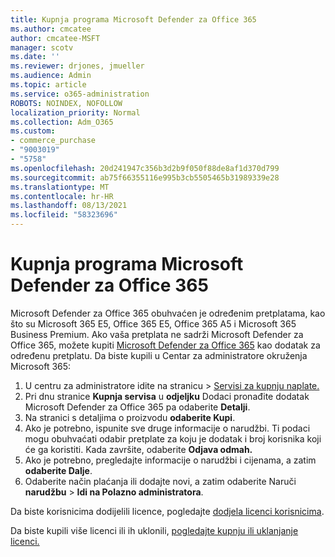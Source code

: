 ```yaml
---
title: Kupnja programa Microsoft Defender za Office 365
ms.author: cmcatee
author: cmcatee-MSFT
manager: scotv
ms.date: ''
ms.reviewer: drjones, jmueller
ms.audience: Admin
ms.topic: article
ms.service: o365-administration
ROBOTS: NOINDEX, NOFOLLOW
localization_priority: Normal
ms.collection: Adm_O365
ms.custom:
- commerce_purchase
- "9003019"
- "5758"
ms.openlocfilehash: 20d241947c356b3d2b9f050f88de8af1d370d799
ms.sourcegitcommit: ab75f66355116e995b3cb5505465b31989339e28
ms.translationtype: MT
ms.contentlocale: hr-HR
ms.lasthandoff: 08/13/2021
ms.locfileid: "58323696"
---
```

# <a name="purchase-microsoft-defender-for-office-365"></a>Kupnja programa Microsoft Defender za Office 365

Microsoft Defender za Office 365 obuhvaćen je određenim pretplatama, kao što su Microsoft 365 E5, Office 365 E5, Office 365 A5 i Microsoft 365 Business Premium. Ako vaša pretplata ne sadrži Microsoft Defender za Office 365, možete kupiti [Microsoft Defender za Office 365](https://docs.microsoft.com/microsoft-365/security/office-365-security/office-365-atp) kao dodatak za određenu pretplatu. Da biste kupili u Centar za administratore okruženja Microsoft 365:

1. U centru za administratore idite na stranicu  >  [Servisi za kupnju naplate.](https://go.microsoft.com/fwlink/p/?linkid=868433)
2. Pri dnu stranice **Kupnja servisa** u **odjeljku** Dodaci pronađite dodatak Microsoft Defender za Office 365 pa odaberite **Detalji**.
3. Na stranici s detaljima o proizvodu **odaberite Kupi**.
4. Ako je potrebno, ispunite sve druge informacije o narudžbi. Ti podaci mogu obuhvaćati odabir pretplate za koju je dodatak i broj korisnika koji će ga koristiti. Kada završite, odaberite **Odjava odmah.**
5. Ako je potrebno, pregledajte informacije o narudžbi i cijenama, a zatim **odaberite Dalje**.
6. Odaberite način plaćanja ili dodajte novi, a zatim odaberite Naruči **narudžbu**  >  **Idi na Polazno administratora**.

Da biste korisnicima dodijelili licence, pogledajte [dodjela licenci korisnicima](https://docs.microsoft.com/microsoft-365/admin/manage/assign-licenses-to-users).

Da biste kupili više licenci ili ih uklonili, [pogledajte kupnju ili uklanjanje licenci.](https://docs.microsoft.com/microsoft-365/commerce/licenses/buy-licenses#buy-or-remove-licenses-for-your-business-subscription)